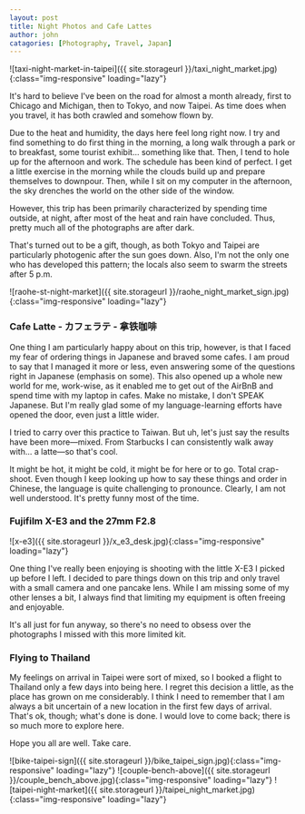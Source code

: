 ```yaml
---
layout: post
title: Night Photos and Cafe Lattes
author: john
catagories: [Photography, Travel, Japan]
---
```


![taxi-night-market-in-taipei]({{ site.storageurl }}/taxi_night_market.jpg){:class="img-responsive" loading="lazy"}

It's hard to believe I've been on the road for almost a month already, first to Chicago and Michigan, then to Tokyo, and now Taipei. As time does when you travel, it has both crawled and somehow flown by. 

Due to the heat and humidity, the days here feel long right now. I try and find something to do first thing in the morning, a long walk through a park or to breakfast, some tourist exhibit... something like that. Then, I tend to hole up for the afternoon and work. The schedule has been kind of perfect. I get a little exercise in the morning while the clouds build up and prepare themselves to downpour. Then, while I sit on my computer in the afternoon, the sky drenches the world on the other side of the window. 

However, this trip has been primarily characterized by spending time outside, at night, after most of the heat and rain have concluded. Thus, pretty much all of the photographs are after dark.

That's turned out to be a gift, though, as both Tokyo and Taipei are particularly photogenic after the sun goes down. 
Also, I'm not the only one who has developed this pattern; the locals also seem to swarm the streets after 5 p.m.

![raohe-st-night-market]({{ site.storageurl }}/raohe_night_market_sign.jpg){:class="img-responsive" loading="lazy"}

### Cafe Latte - カフェラテ - 拿铁咖啡 

One thing I am particularly happy about on this trip, however, is that I faced my fear of ordering things in Japanese and braved some cafes. I am proud to say that I managed it more or less, even answering some of the questions right in Japanese (emphasis on some). This also opened up a whole new world for me, work-wise, as it enabled me to get out of the AirBnB and spend time with my laptop in cafes. Make no mistake, I don't SPEAK Japanese. But I'm really glad some of my language-learning efforts have opened the door, even just a little wider.

I tried to carry over this practice to Taiwan. But uh, let's just say the results have been more—mixed. From Starbucks I can consistently walk away with... a latte—so that's cool.
 
It might be hot, it might be cold, it might be for here or to go. Total crap-shoot. Even though I keep looking up how to say these things and order in Chinese, the language is quite challenging to pronounce. Clearly, I am not well understood. It's pretty funny most of the time.

<div class="three-image-grid-top-pano image-grid">
    <a 
        href="{{ site.storageurl }}/abstract_tokyo_night.jpg" 
        target="_blank" 
        rel="noreferrer noopener" 
        style='background-image: url("{{ site.storageurl }}/abstract_tokyo_night.jpg");'>
    </a>
    <a 
        href="{{ site.storageurl }}/backlit_woman_street.jpg" 
        target="_blank" 
        rel="noreferrer noopener"
        style='background-image: url("{{ site.storageurl }}/backlit_woman_street.jpg");'>
    </a>
    <a 
        href="{{ site.storageurl }}/shop_and_motorbike.jpg"
        target="_blank"
        rel="noreferrer noopener"
        style='background-image: url("{{ site.storageurl }}/shop_and_motorbike.jpg");'>
    </a>
</div>

### Fujifilm X-E3 and the 27mm F2.8

![x-e3]({{ site.storageurl }}/x_e3_desk.jpg){:class="img-responsive" loading="lazy"}

One thing I've really been enjoying is shooting with the little X-E3 I picked up before I left. I decided to pare things down on this trip and only travel with a small camera and one pancake lens. While I am missing some of my other lenses a bit, I always find that limiting my equipment is often freeing and enjoyable. 

It's all just for fun anyway, so there's no need to obsess over the photographs I missed with this more limited kit.

### Flying to Thailand

My feelings on arrival in Taipei were sort of mixed, so I booked a flight to Thailand only a few days into being here. I regret this decision a little, as the place has grown on me considerably. I think I need to remember that I am always a bit uncertain of a new location in the first few days of arrival. That's ok, though; what's done is done. I would love to come back; there is so much more to explore here.

Hope you all are well. Take care.

![bike-taipei-sign]({{ site.storageurl }}/bike_taipei_sign.jpg){:class="img-responsive" loading="lazy"}
![couple-bench-above]({{ site.storageurl }}/couple_bench_above.jpg){:class="img-responsive" loading="lazy"}
![taipei-night-market]({{ site.storageurl }}/taipei_night_market.jpg){:class="img-responsive" loading="lazy"}

